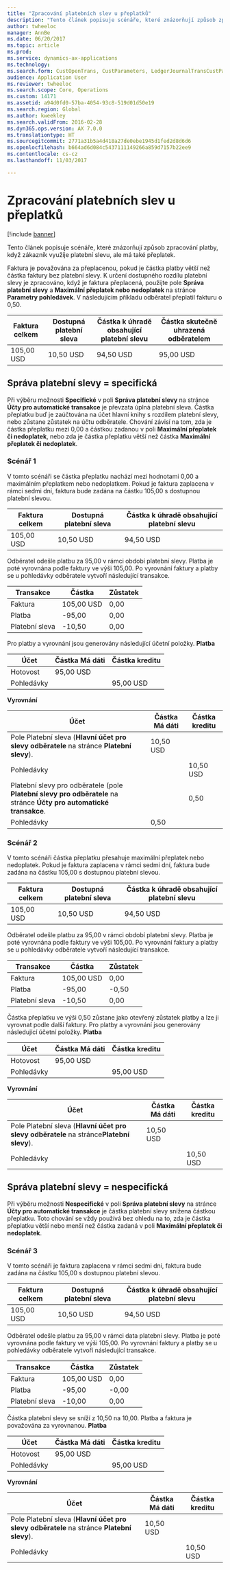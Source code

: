 ```yaml
---
title: "Zpracování platebních slev u přeplatků"
description: "Tento článek popisuje scénáře, které znázorňují způsob zpracování platby, když zákazník využije platební slevu, ale má také přeplatek."
author: twheeloc
manager: AnnBe
ms.date: 06/20/2017
ms.topic: article
ms.prod: 
ms.service: dynamics-ax-applications
ms.technology: 
ms.search.form: CustOpenTrans, CustParameters, LedgerJournalTransCustPaym, LedgerJournalTransVendPaym, VendOpenTrans, VendParameters
audience: Application User
ms.reviewer: twheeloc
ms.search.scope: Core, Operations
ms.custom: 14171
ms.assetid: a94d0fd0-57ba-4054-93c8-519d01d50e19
ms.search.region: Global
ms.author: kweekley
ms.search.validFrom: 2016-02-28
ms.dyn365.ops.version: AX 7.0.0
ms.translationtype: HT
ms.sourcegitcommit: 2771a31b5a4d418a27de0ebe1945d1fed2d8d6d6
ms.openlocfilehash: b664ad6d084c5437111149266a859d7157b22ee9
ms.contentlocale: cs-cz
ms.lasthandoff: 11/03/2017

---
```


# <a name="handling-cash-discounts-for-overpayments"></a>Zpracování platebních slev u přeplatků

[!include [banner](../includes/banner.md)]

Tento článek popisuje scénáře, které znázorňují způsob zpracování platby, když zákazník využije platební slevu, ale má také přeplatek. 

Faktura je považována za přeplacenou, pokud je částka platby větší než částka faktury bez platební slevy. K určení dostupného rozdílu platební slevy je zpracováno, když je faktura přeplacená, použijte pole **Správa platební slevy** a **Maximální přeplatek nebo nedoplatek** na stránce **Parametry pohledávek**. V následujícím příkladu odběratel přeplatil fakturu o 0,50.

| Faktura celkem | Dostupná platební sleva | Částka k úhradě obsahující platební slevu | Částka skutečně uhrazená odběratelem |
|---------------|-------------------------|-----------------------------------------------------|-----------------------------------|
| 105,00 USD        | 10,50 USD                   | 94,50 USD                                               | 95,00 USD                             |

## <a name="cash-discount-administration--specific"></a>Správa platební slevy = specifická
Při výběru možnosti **Specifické** v poli **Správa platební slevy** na stránce **Účty pro automatické transakce** je převzata úplná platební sleva. Částka přeplatku buď je zaúčtována na účet hlavní knihy s rozdílem platební slevy, nebo zůstane zůstatek na účtu odběratele. Chování závisí na tom, zda je částka přeplatku mezi 0,00 a částkou zadanou v poli **Maximální přeplatek či nedoplatek**, nebo zda je částka přeplatku větší než částka **Maximální přeplatek či nedoplatek**.

### <a name="scenario-1"></a>Scénář 1

V tomto scénáři se částka přeplatku nachází mezi hodnotami 0,00 a maximálním přeplatkem nebo nedoplatkem. Pokud je faktura zaplacena v rámci sedmi dní, faktura bude zadána na částku 105,00 s dostupnou platební slevou.

| Faktura celkem | Dostupná platební sleva | Částka k úhradě obsahující platební slevu |
|---------------|-------------------------|-----------------------------------------------------|
| 105,00 USD        | 10,50 USD                   | 94,50 USD                                               |

Odběratel odešle platbu za 95,00 v rámci období platební slevy. Platba je poté vyrovnána podle faktury ve výši 105,00. Po vyrovnání faktury a platby se u pohledávky odběratele vytvoří následující transakce.

| Transakce   | Částka | Zůstatek |
|---------------|--------|---------|
| Faktura       | 105,00 USD | 0,00    |
| Platba       | -95,00 | 0,00    |
| Platební sleva | -10,50 | 0,00    |

Pro platby a vyrovnání jsou generovány následující účetní položky. **Platba**

| Účet             | Částka Má dáti | Částka kreditu |
|---------------------|--------------|---------------|
| Hotovost                | 95,00 USD        |               |
| Pohledávky |              | 95,00 USD         |

**Vyrovnání**

| Účet                                                                                                          | Částka Má dáti | Částka kreditu |
|------------------------------------------------------------------------------------------------------------------|--------------|---------------|
| Pole Platební sleva (**Hlavní účet pro slevy odběratele** na stránce **Platební slevy**).                 | 10,50 USD        |               |
| Pohledávky                                                                                              |              | 10,50 USD         |
| Platební slevy pro odběratele (pole **Platební slevy pro odběratele** na stránce **Účty pro automatické transakce**. |              | 0,50          |
| Pohledávky                                                                                              | 0,50         |               |

### <a name="scenario-2"></a>Scénář 2

V tomto scénáři částka přeplatku přesahuje maximální přeplatek nebo nedoplatek. Pokud je faktura zaplacena v rámci sedmi dní, faktura bude zadána na částku 105,00 s dostupnou platební slevou.

| Faktura celkem | Dostupná platební sleva | Částka k úhradě obsahující platební slevu |
|---------------|-------------------------|-----------------------------------------------------|
| 105,00 USD        | 10,50 USD                   | 94,50 USD                                               |

Odběratel odešle platbu za 95,00 v rámci období platební slevy. Platba je poté vyrovnána podle faktury ve výši 105,00. Po vyrovnání faktury a platby se u pohledávky odběratele vytvoří následující transakce.

| Transakce   | Částka | Zůstatek |
|---------------|--------|---------|
| Faktura       | 105,00 USD | 0,00    |
| Platba       | -95,00 | -0,50   |
| Platební sleva | -10,50 | 0,00    |

Částka přeplatku ve výši 0,50 zůstane jako otevřený zůstatek platby a lze ji vyrovnat podle další faktury. Pro platby a vyrovnání jsou generovány následující účetní položky. **Platba**

| Účet             | Částka Má dáti | Částka kreditu |
|---------------------|--------------|---------------|
| Hotovost                | 95,00 USD        |               |
| Pohledávky |              | 95,00 USD         |

**Vyrovnání**

| Účet                                                                                          | Částka Má dáti | Částka kreditu |
|--------------------------------------------------------------------------------------------------|--------------|---------------|
| Pole Platební sleva (**Hlavní účet pro slevy odběratele** na stránce**Platební slevy**). | 10,50 USD        |               |
| Pohledávky                                                                              |              | 10,50 USD         |

## <a name="cash-discount-administration--unspecific"></a>Správa platební slevy = nespecifická
Při výběru možnosti **Nespecifické** v poli **Správa platební slevy** na stránce **Účty pro automatické transakce** je částka platební slevy snížena částkou přeplatku. Toto chování se vždy používá bez ohledu na to, zda je částka přeplatku větší nebo menší než částka zadaná v poli **Maximální přeplatek či nedoplatek**.

### <a name="scenario-3"></a>Scénář 3

V tomto scénáři je faktura zaplacena v rámci sedmi dní, faktura bude zadána na částku 105,00 s dostupnou platební slevou.

| Faktura celkem | Dostupná platební sleva | Částka k úhradě obsahující platební slevu |
|---------------|-------------------------|-----------------------------------------------------|
| 105,00 USD        | 10,50 USD                   | 94,50 USD                                               |

Odběratel odešle platbu za 95,00 v rámci data platební slevy. Platba je poté vyrovnána podle faktury ve výši 105,00. Po vyrovnání faktury a platby se u pohledávky odběratele vytvoří následující transakce.

| Transakce   | Částka | Zůstatek |
|---------------|--------|---------|
| Faktura       | 105,00 USD | 0,00    |
| Platba       | -95,00 | -0,00   |
| Platební sleva | -10,00 | 0,00    |

Částka platební slevy se sníží z 10,50 na 10,00. Platba a faktura je považována za vyrovnanou. **Platba**

| Účet             | Částka Má dáti | Částka kreditu |
|---------------------|--------------|---------------|
| Hotovost                | 95,00 USD        |               |
| Pohledávky |              | 95,00 USD         |

**Vyrovnání**

| Účet                                                                                          | Částka Má dáti | Částka kreditu |
|--------------------------------------------------------------------------------------------------|--------------|---------------|
| Pole Platební sleva (**Hlavní účet pro slevy odběratele** na stránce **Platební slevy**). | 10,50 USD        |               |
| Pohledávky                                                                              |              | 10,50 USD         |






